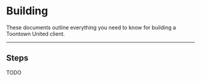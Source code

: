 Building
========
These documents outline everything you need to know for building a Toontown United client.

- - -

## Steps ##

TODO
